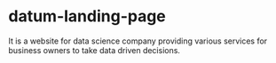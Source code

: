 # datum-landing-page
It is a website for data science company providing various services for business owners to take data driven decisions.
